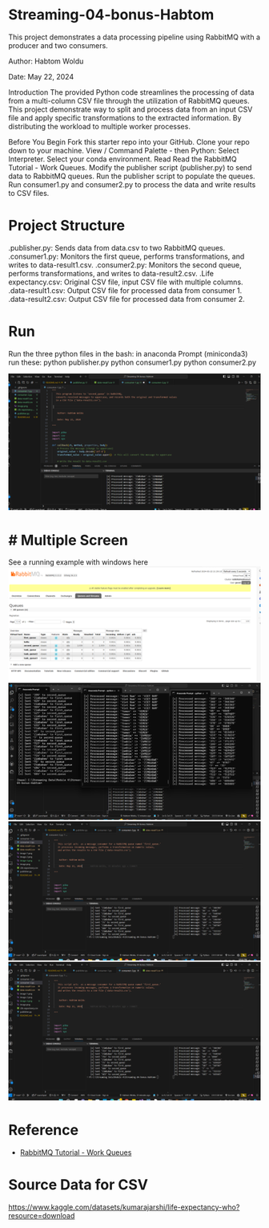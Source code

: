 # Streaming-04-bonus-Habtom

This project demonstrates a data processing pipeline using RabbitMQ with a producer and two consumers.

Author: Habtom Woldu

Date: May 22, 2024

Introduction
The provided Python code streamlines the processing of data from a multi-column CSV file through the utilization of RabbitMQ queues. This project demonstrate way to split and process data from an input CSV file and apply specific transformations to the extracted information. By distributing the workload to multiple worker processes.

Before You Begin
Fork this starter repo into your GitHub.
Clone your repo down to your machine.
View / Command Palette - then Python: Select Interpreter.
Select your conda environment.
Read
Read the RabbitMQ Tutorial - Work Queues.
Modify the publisher script (publisher.py) to send data to RabbitMQ queues.
Run the publisher script to populate the queues.
Run consumer1.py and consumer2.py to process the data and write results to CSV files.

# Project Structure
.publisher.py: Sends data from data.csv to two RabbitMQ queues.
.consumer1.py: Monitors the first queue, performs transformations, and writes to data-result1.csv.
.consumer2.py: Monitors the second queue, performs transformations, and writes to data-result2.csv.
.Life expectancy.csv: Original CSV file, input CSV file with multiple columns.
.data-result1.csv: Output CSV file for processed data from consumer 1.
.data-result2.csv: Output CSV file for processed data from consumer 2.


# Run 

Run the three python files in the bash: in anaconda Prompt (miniconda3) run these:
python publisher.py
python consumer1.py
python consumer2.py

![alt text](image-1.png)
# # Multiple Screen

See a running example with windows here
![alt text](image-2.png)
![alt text](image-3.png)
![alt text](image-4.png)
![alt text](image-4.png)

# Reference

- [RabbitMQ Tutorial - Work Queues](https://www.rabbitmq.com/tutorials/tutorial-two-python.html)


# Source Data for CSV 

https://www.kaggle.com/datasets/kumarajarshi/life-expectancy-who?resource=download

